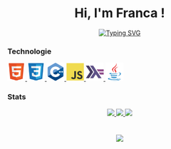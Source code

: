 <h1 align="center">Hi, I'm Franca !</h1>

<div align="center">
<a href="https://git.io/typing-svg"><img src="https://readme-typing-svg.demolab.com?font=Abril+Fatface&size=30&duration=3000&pause=400&color=DC82F7&center=true&vCenter=true&width=600&height=180&lines=Mediainformatics+Student;at+HTWK+Leipzig;hooked+on+web+development;I+love+gaming;checkout+my+portfolio" alt="Typing SVG" /></a>
</div>

<h3>Technologie</h3>
<p align="left">
  
  <a href="https://developer.mozilla.org/en-US/docs/Web/HTML" target="_blank">
    <img src="https://raw.githubusercontent.com/devicons/devicon/master/icons/html5/html5-original.svg" alt="HTML5" width="40" height="40"/>
  </a>
  <a href="https://developer.mozilla.org/en-US/docs/Web/CSS" target="_blank">
    <img src="https://raw.githubusercontent.com/devicons/devicon/master/icons/css3/css3-original.svg" alt="CSS3" width="40" height="40"/>
  </a>
  <a href="https://isocpp.org/" target="_blank">
    <img src="https://raw.githubusercontent.com/devicons/devicon/master/icons/cplusplus/cplusplus-original.svg" alt="C++" width="40" height="40"/>
  </a>
  <a href="https://developer.mozilla.org/en-US/docs/Web/JavaScript" target="_blank">
    <img src="https://raw.githubusercontent.com/devicons/devicon/master/icons/javascript/javascript-original.svg" alt="JavaScript" width="40" height="40"/>
  </a>
  <a href="https://www.haskell.org/" target="_blank">
    <img src="https://raw.githubusercontent.com/devicons/devicon/master/icons/haskell/haskell-original.svg" alt="Haskell" width="40" height="40"/>
  </a>
  <a href="https://www.java.com/" target="_blank">
    <img src="https://raw.githubusercontent.com/devicons/devicon/master/icons/java/java-original.svg" alt="Java" width="40" height="40"/>
  </a>
  
</p>

<h3>Stats</h3>

<p align="center">
  <a href="https://github.com/francilein">
    <img src="http://github-profile-summary-cards.vercel.app/api/cards/profile-details?username=francilein&theme=transparent" />
  </a>
  <a href="https://github.com/francilein">
    <img src="https://github-readme-streak-stats.herokuapp.com/?user=francilein&hide_border=true&card_width=338&theme=transparent" />
  </a>
  <a href="https://github.com/francailein">
    <img src="http://github-profile-summary-cards.vercel.app/api/cards/stats?username=francilein&theme=transparent" />
  </a>
</p>

<h1></h1>
<p align="center">
  <a href="https://github.com/francilein">
    <img src="https://komarev.com/ghpvc/?username=francilein&color=blue&style=flat)" />
  </a>
</p>
